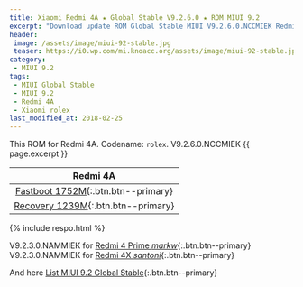 ```yaml
---
title: Xiaomi Redmi 4A ★ Global Stable V9.2.6.0 ★ ROM MIUI 9.2
excerpt: "Download update ROM Global Stable MIUI V9.2.6.0.NCCMIEK Redmi 4A (rolex). Recovery ROM (updater/.zip) Fastboot ROM (firmware/.tgz)"
header:
 image: /assets/image/miui-92-stable.jpg
 teaser: https://i0.wp.com/mi.knoacc.org/assets/image/miui-92-stable.jpg?resize=420,210
category:
 - MIUI 9.2
tags:
 - MIUI Global Stable
 - MIUI 9.2
 - Redmi 4A
 - Xiaomi rolex
last_modified_at: 2018-02-25
---
```

This ROM for Redmi 4A. Codename: `rolex`. V9.2.6.0.NCCMIEK {{ page.excerpt }}

| Redmi 4A |
|:------:|
| [Fastboot 1752M](bigota?ver=V9.2.6.0.NCCMIEK&type=rolex_global_images&size=1752M&name=20180206.0000.00_7.1_global_0847316da4.tgz){:.btn.btn--primary} |
| [Recovery 1239M](bigota?ver=V9.2.6.0.NCCMIEK&type=miui_HM4AGlobal&size=1239M&name=3552ea4023_7.1.zip){:.btn.btn--primary} |

{% include respo.html %}

V9.2.3.0.NAMMIEK for [Redmi 4 Prime _markw_](/global-stable-miui-923-redmi-4-prime-markw-fastboot-recovery){:.btn.btn--primary}
V9.2.3.0.NAMMIEK for [Redmi 4X _santoni_](/global-stable-miui-923-redmi-4x-santoni-fastboot-recovery){:.btn.btn--primary}

And here [List MIUI 9.2 Global Stable](https://mi.knoacc.org/update-rom-miui-92-global-stable-full-changelog){:.btn.btn--primary}
